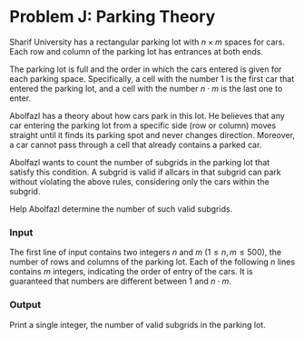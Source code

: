 # Problem J: Parking Theory

Sharif University has a rectangular parking lot with $n \times m$ spaces for cars. Each row and column of the parking lot has entrances at both ends.

The parking lot is full and the order in which the cars entered is given for each parking space. Specifically, a cell with the number 1 is the first car that entered the parking lot, and a cell with the number $n \cdot m$ is the last one to enter.

Abolfazl has a theory about how cars park in this lot. He believes that any car entering the parking lot from a specific side (row or column) moves straight until it finds its parking spot and never changes direction. Moreover, a car cannot pass through a cell that already contains a parked car.

Abolfazl wants to count the number of subgrids in the parking lot that satisfy this condition. A subgrid is valid if allcars in that subgrid can park without violating the above rules, considering only the cars within the subgrid.

Help Abolfazl determine the number of such valid subgrids.

### Input

The first line of input contains two integers $n$ and $m$ ($1 \le n, m \le 500$), the number of rows and columns of the parking lot. Each of the following $n$ lines contains $m$ integers, indicating the order of entry of the cars. It is guaranteed that numbers are different between 1 and $n \cdot m$.

### Output

Print a single integer, the number of valid subgrids in the parking lot.
